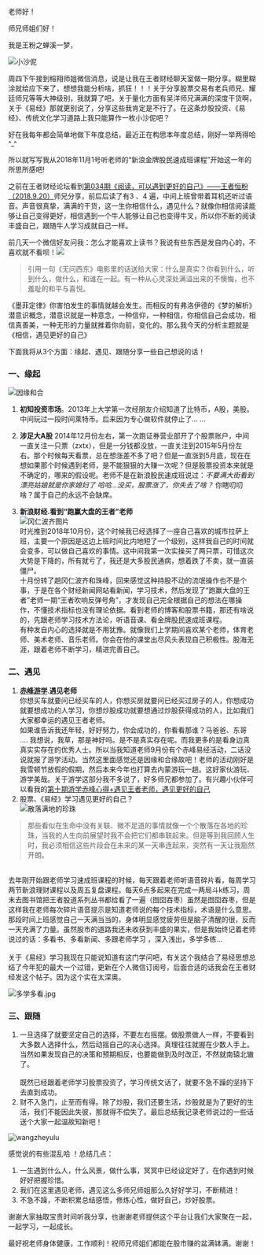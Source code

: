 老师好！

师兄师姐们好！

我是王粉之蝉溪一梦，

![小沙伲](https://mmbiz.qpic.cn/mmbiz_jpg/4iaE7bB4HCjdHUOYAGicUoupic28OAxlwbRWZKNGy8ryibFa2TcWkGuzA3bqBqwyTmDyBqZ8CyHZTAIGhfTxxnaialg/0?wx_fmt=jpeg)

周四下午接到榕翔师姐微信消息，说是让我在王者财经聊天室做一期分享。糊里糊涂就给应下来了，想想我能分析啥，抓狂！！！关于分享股票交易有老兵师兄、耀廷师兄等等大神级别，我就算了吧，关于量化方面有吴洋师兄满满的深度干货啊，关于《易经》那就更别说了，分享这些我肯定是不行了。在这条炒股投资、《易经》、传统文化学习道路上我只能算作一枚小沙伲吧？


好在我每年都会简单地做下年度总结，最近正在构思本年度总结，刚好一举两得哈 \^_^


所以就写写我从2018年11月1号听老师的“新浪金牌股民速成班课程”开始这一年的所思所感吧!


之前在王者财经论坛看到[第034期《阅读，可以遇到更好的自己》——王者恒粉（2018.9.20）](https://bbs.iwangzhe.com/forum.php?mod=viewthread&tid=17169)师兄分享，前后后读了有3 、4 遍，中间上班曾带着耳机还听过语音。声音很真挚，满满的干货，这一生你相信什么，遇见什么？就像你相信阅读能够让自己变得更好，相信遇到一个牛人能够让自己也变得牛叉，所以你不断的阅读丰盛自己，跟随牛人学习成就自己一样。


前几天一个微信好友问我：怎么才能喜欢上读书？我说有些东西是发自内心的，不喜欢就不看呗！![](https://mmbiz.qpic.cn/mmbiz_jpg/4iaE7bB4HCjdHUOYAGicUoupic28OAxlwbR7lEtBOA3icmUFHfrDIBpZgas0n3vk6icvs1EM3UPf9QUYG0WkjazwRoA/0?wx_fmt=jpeg)

> 引用一句《无问西东》电影里的话送给大家：什么是真实？你看到什么，听到什么，做什么，和谁在一起。有一种从心灵深处满溢出来的不懊悔，也不羞耻的和平与喜悦。


《墨菲定律》你害怕发生的事情就越会发生。而相反的有弗洛伊德的《梦的解析》潜意识概念，潜意识就是一种意念，一种信仰，一种相信，你相信自己会成功，相信真善美，一种无形的力量就推着你向前，变化的。那么我今天的分析主题就是《相信，遇见更好的自己》


下面我将从3个方面：缘起、遇见、跟随分享一些自己想说的话！


### 一、缘起

![因缘和合](https://mmbiz.qpic.cn/mmbiz_jpg/4iaE7bB4HCjdHUOYAGicUoupic28OAxlwbRvibiaQqJ73icPibibpGlh0fr59YlTSh3RBfOsZwa3gwleVUtqgm9kG02Z1Q/0?wx_fmt=jpeg)

1. **初知投资市场**。2013年上大学第一次经朋友介绍知道了比特币，A股，美股。中间玩过一段时间莱特币。后来因为专心做软件就停止了... ...
2. **涉足大A股**
2014年12月份左右，第一次跑证券营业部开了个股票账户，中间一直关注一只票（zxtx），但是一分钱都没放，一直关注到2015年5月份左右。那个时候每天看票，总在想涨差不多了吧？但是一直涨到5月底，现在在想如果那个时候遇到老师，是不能狠狠的大赚一次呢？但是股票投资本来就是不确定的，哪来的假设呢。老师不是在新浪股民速成班说过：*不要满大街看到漂亮姑娘就是你家媳妇了 哈哈...没买，股票涨了，你失去了啥？* 你瞎叨叨啥？属于自己的永远不会缺席。

3. **新浪财经.看到“跑赢大盘的王者”老师**</br>
![冈仁波齐图片](https://mmbiz.qpic.cn/mmbiz_jpg/4iaE7bB4HCjdHUOYAGicUoupic28OAxlwbRLA9I989mWRwZia82chibeP6dDE23a8MWTh38N4u6cS3UC0ckszYnIPTg/0?wx_fmt=jpeg)</br>
时光推到2018年10月份，这个时候我已经选择了一座自己喜欢的城市拉萨上班，主要一个原因是这边上班时间比内地短了一个级别，这样我自己的时间就会变多，可以做自己喜欢的事情。这中间我第一次实操买了两只票，可惜这次大势是下降的，所有就亏了，我还是大多股民通病，想着跌了不卖，就一直装僵尸。</br>十月份转了趟冈仁波齐和珠峰，回来感觉这种持股不动的流氓操作也不是个事，于是在各个财经新闻网站看新闻，学习技术，然后发现了“跑赢大盘的王者”老师一期“王者吹响反弹号角”，才发现自己完全根据自己的想法在哪操作，不懂技术指标也没有理论依据。看到老师的博客和股票书籍，那还有啥说的，先跟老师学习技术方法论，听语音课、看金牌股民速成班课程。</br>有种发自内心的选择就是不用犹豫。就像我们上学期间喜欢某个老师，体育老师、美术老师、音乐老师。你会在他的课堂出尽风头表现自己积极性。股海无涯，跟着老师不断学习，精进完善自己。

### 二、遇见

1. [**赤峰游学**](https://bbs.iwangzhe.com/forum.php?mod=viewthread&tid=20892).**遇见老师**</br>
你想买车就要问已经买车的人，你想买房就要问已经买过房子的人，你想成功就要想成功的人学习，你想炒股成功就要想通过炒股获得成功的人，比如我们大家都幸运的遇见王者老师。</br>如果谁告诉我还年轻，好好努力，你会成功的，你看看那谁？马爸爸、东哥 .... 我想说，我草，那是神好吗。是不是真实存在呢。而我更多的是看身边真真实实存在的优秀人士。所以当我知道老师9月份有个赤峰易经活动，二话没说就报了游学活动。当然这里面感觉还是因缘和合缘故吧！老师的活动刚好是我雪顿节放假的假期，然后本来今年也打算去内蒙游玩一趟。这好家伙游玩、游学美哉。关于游学这部分我不多说了，好多师兄都参加了。有兴趣小伙伴可以看我的[第十期游学赤峰心得+遇见王者老师，遇见更好的自己](https://bbs.iwangzhe.com/forum.php?mod=viewthread&tid=20892)
2. 股票、《易经》学习遇见更好的自己？</br>![散落满地的珍珠](https://mmbiz.qpic.cn/mmbiz_png/4iaE7bB4HCjdHUOYAGicUoupic28OAxlwbRdT2J7bs7B6MZSOmWCP776jm3D0Oic3E2xv8HVaVFOJ2ACR7MRq7Gnnw/0?wx_fmt=png)</br>
>那些看似在生命中没有关联、微不足道的事情就像一个个散落在各地的珍珠，当我的人生向前展望时我不会把它们都串联起来。但是等到我回顾人生时，我必须相信这些片段会在未来的某一天串连起来，突然有一天让我豁然开朗。



</br>去年刚开始跟老师学习速成班课程的时候，每天跟着老师听语音碎片看，每周学习两节新浪理财课程以及周五复盘课程。每天6点多起来在完成一两局斗k练习，周末去图书馆把王者股道系列丛书都给看了一遍（囫囵吞枣）虽然是囫囵吞枣，但是这样我在老师每次碎片语音提示是知道老师说的每个技术指标，术语是什么意思。那段时间上班感觉自己一天满当当的，身体明显感觉疲劳但是脑子清醒的很，反而一天充满了力量。虽然股市的道路我还未收获到丰盛的果实，但是我始终记着老师说过的话：多看书、多看新闻、多跟老师学习 ，深入浅出，多学多练... 
</br></br>关于《易经》学习我现在只能说知道有这门学问吧，有关这个我结合了易经思想总结了今年犯的最大一个过错，更新在个人微信订阅号，后面合适的话我会在王者财经发这个帖子。因为这个实在太深奥。

![多学多看.jpg](https://mmbiz.qpic.cn/mmbiz_jpg/4iaE7bB4HCjdHUOYAGicUoupic28OAxlwbRWDic8icvA8MBFXGswIV6OrictAJ3xO7Z6oK3ibT4v6tLYustObcrgCbTTQ/0?wx_fmt=jpeg)

### 三、跟随
1. 一旦选择了就要坚定自己的选择，不要左右摇摆。做股票做人一样，不要看到大多数人选择什么，然后动摇自己的决心选择。真理往往就握在少数人手上。当然如果发现自己的决策和预期相反，也要能做到及时改正，不然就南辕北辙了。</br></br>既然已经跟着老师学习股票投资了，学习传统文话了，就要不急不躁的坚持下去直到成功。
2. 财不入急门，止至而有得。除了炒股，我们还要生活，炒股就是为了更好的生活，我们不能因此失彼，那就得不偿失了。最后总结我记录老师说过的一些话送个大家一起温故知新吧！

![wangzheyulu](https://mmbiz.qpic.cn/mmbiz_png/4iaE7bB4HCjdHUOYAGicUoupic28OAxlwbRZs68QTgMRvbJ1NHUPqGPTJ5dicD6tEaSibeKQOsIjWWxpFCK0m2QymPg/0?wx_fmt=png)

感觉说的有些混乱哈 ！总结几点：
1. 一生遇到什么人，什么风景，做什么事，冥冥中已经设定好了，在你遇到时候好好把握珍惜。
2. 我们在这里遇见老师，遇见这么多师兄师姐那么久好好学习，不断精进！
3. 不急不躁，不断积累总结感悟，修炼心性，做好自己，炒好股票。


谢谢大家抽取宝贵时间听我分享，也谢谢老师提供这个平台让我们大家聚在一起，一起学习，一起成长。

最好祝老师身体健康，工作顺利！祝师兄师姐们都能在股市赚的盆满钵满。谢谢！